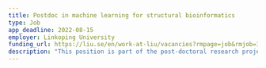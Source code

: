 ```yaml
---
title: Postdoc in machine learning for structural bioinformatics
type: Job
app_deadline: 2022-08-15
employer: Linkoping University
funding_url: https://liu.se/en/work-at-liu/vacancies?rmpage=job&rmjob=19565&rmlang=UK
description: "This position is part of the post-doctoral research project “Data-driven application to protein-protein interactions”, which is a joint interdisciplinary research project between professor Björn Wallner at Linköping University (Björn Wallner - LiU) and associate professor Alexey Amunts at SciLifeLab (Alexey Amunts - SU) with aim of using and develop AI methods to understand protein-protein interactions and apply them to biologically relevant problems for which we have cryo-EM data. The project involves using existing methods, i.e., AlphaFold, and developing new AI methods that are specific tailored to the problem and the data available. The position is based at the AI structural biology group at LiU, but it also includes extensive collaborations with the cryo-EM group at SciLifeLab. We are looking for a motivated, independent postdoc researcher in AI and machine learning and/or structural biology eager to learn new methodologies. Central to the project is the development of methods that incorporate experimental data or prior information into the AI methods to improve predictions and modeling capabilities."
---
```

